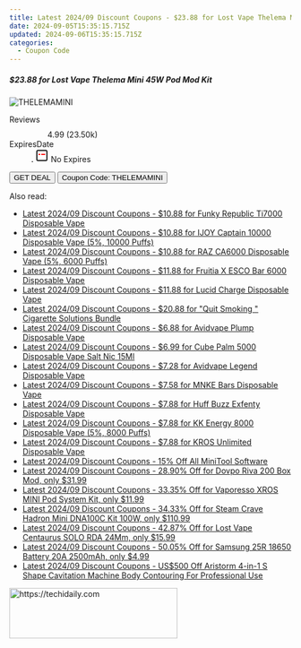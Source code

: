 ```yaml
---
title: Latest 2024/09 Discount Coupons - $23.88 for Lost Vape Thelema Mini 45W Pod Mod Kit
date: 2024-09-05T15:35:15.715Z
updated: 2024-09-06T15:35:15.715Z
categories:
  - Coupon Code
---
```



<div class="max-w-4xl mx-auto grid grid-cols-1 lg:max-w-5xl lg:gap-x-20 lg:grid-cols-2">
  <div class="relative p-3 col-start-1 row-start-1 flex flex-col-reverse rounded-lg bg-gradient-to-t from-black/75 via-black/0 sm:bg-none sm:row-start-2 sm:p-0 lg:row-start-1">
    <h5 class="mt-1 text-lg font-semibold text-white sm:text-slate-900 md:text-2xl dark:sm:text-white">$23.88 for Lost Vape Thelema Mini 45W Pod Mod Kit</h5>
  </div>
  
  <div class="col-start-1 col-end-3 row-start-1 grid gap-4 sm:mb-6 sm:grid-cols-4 lg:col-start-2 lg:row-span-6 lg:row-end-6 lg:mb-0 lg:gap-6">
      <img src="https://static.shareasale.com/image/59344/deal/LostVapeThelemaMini45WPodModKit.jpg" onClick="javascript:window.open(decodeURIComponent('https%3A%2F%2Fwww.shareasale.com%2Fu.cfm%3Fd%3D1094240%26m%3D59344%26u%3D4338022'), '_blank');void(0);" alt="THELEMAMINI" class="h-60 w-full rounded-lg object-cover sm:col-span-2 sm:h-52 lg:col-span-full" loading="lazy" />
    
  </div>
  <dl class="row-start-2 mt-4 flex items-center text-xs font-medium sm:row-start-3 sm:mt-1 md:mt-2.5 lg:row-start-2">
    <dt class="sr-only">Reviews</dt>
    <dd class="flex items-center text-indigo-600 dark:text-indigo-400">
      <svg width="24" height="24" fill="none" aria-hidden="true" class="mr-1 stroke-current dark:stroke-indigo-500">
        <path d="m12 5 2 5h5l-4 4 2.103 5L12 16l-5.103 3L9 14l-4-4h5l2-5Z" stroke-width="2" stroke-linecap="round" stroke-linejoin="round" />
      </svg>
      <span>4.99 <span class="font-normal text-slate-400">(23.50k)</span></span>
    </dd>
    <dt class="sr-only">ExpiresDate</dt>
    <dd class="flex items-center">
      <svg width="2" height="2" aria-hidden="true" fill="currentColor" class="mx-3 text-slate-300">
        <circle cx="1" cy="1" r="1" />
      </svg>
      <svg width="24" height="24" viewBox="0 0 24 24" fill="none" stroke="currentColor" stroke-width="2">
        <rect x="3" y="3" width="18" height="18" rx="2" fill="#fff" />
        <path d="M6 10L18 10" stroke="red" stroke-width="2" fill="none" />
        <path d="M10 6L10 18" stroke="#fff" stroke-width="2" fill="none" />
      </svg>
      No Expires    </dd>
  </dl>
  <div class="col-start-1 row-start-3 mt-4 self-center sm:col-start-2 sm:row-span-2 sm:row-start-2 sm:mt-0 lg:col-start-1 lg:row-start-3 lg:row-end-4 lg:mt-6">
    <button type="button" onClick="javascript:window.open(decodeURIComponent('https%3A%2F%2Fwww.shareasale.com%2Fu.cfm%3Fd%3D1094240%26m%3D59344%26u%3D4338022'), '_blank');void(0);" class="rounded-lg bg-red-600 px-3 py-2 text-sm font-medium leading-6 text-white">GET DEAL</button>
    <button type="button" onClick="javascript:window.open(decodeURIComponent('https%3A%2F%2Fwww.shareasale.com%2Fu.cfm%3Fd%3D1094240%26m%3D59344%26u%3D4338022'), '_blank');void(0);" class="border-dashed border-2 border-indigo-600 bg-green-100 text-sm leading-6 font-medium py-2 px-3 rounded-lg">Coupon Code: THELEMAMINI</button>
  </div>
  <p class="col-start-1 mt-4 text-sm leading-6 sm:col-span-2 lg:col-span-1 lg:row-start-4 lg:mt-6 dark:text-slate-400">
     
  </p>
</div>
<span class="atpl-alsoreadstyle">Also read:</span>
<div><ul>
<li><a href="https://coupons.techidaily.com/coupon-1083760-share-59344-sale/"><u>Latest 2024/09 Discount Coupons - $10.88 for Funky Republic Ti7000 Disposable Vape</u></a></li>
<li><a href="https://coupons.techidaily.com/coupon-1084491-share-59344-sale/"><u>Latest 2024/09 Discount Coupons - $10.88 for IJOY Captain 10000 Disposable Vape (5%, 10000 Puffs)</u></a></li>
<li><a href="https://coupons.techidaily.com/coupon-1083758-share-59344-sale/"><u>Latest 2024/09 Discount Coupons - $10.88 for RAZ CA6000 Disposable Vape (5%, 6000 Puffs)</u></a></li>
<li><a href="https://coupons.techidaily.com/coupon-1083528-share-59344-sale/"><u>Latest 2024/09 Discount Coupons - $11.88 for Fruitia X ESCO Bar 6000 Disposable Vape</u></a></li>
<li><a href="https://coupons.techidaily.com/coupon-1083761-share-59344-sale/"><u>Latest 2024/09 Discount Coupons - $11.88 for Lucid Charge Disposable Vape</u></a></li>
<li><a href="https://coupons.techidaily.com/coupon-1083762-share-59344-sale/"><u>Latest 2024/09 Discount Coupons - $20.88 for "Quit Smoking " Cigarette Solutions Bundle</u></a></li>
<li><a href="https://coupons.techidaily.com/coupon-1083526-share-59344-sale/"><u>Latest 2024/09 Discount Coupons - $6.88 for Avidvape Plump Disposable Vape</u></a></li>
<li><a href="https://coupons.techidaily.com/coupon-1083258-share-90958-sale/"><u>Latest 2024/09 Discount Coupons - $6.99 for Cube Palm 5000 Disposable Vape Salt Nic 15Ml</u></a></li>
<li><a href="https://coupons.techidaily.com/coupon-1083529-share-59344-sale/"><u>Latest 2024/09 Discount Coupons - $7.28 for Avidvape Legend Disposable Vape</u></a></li>
<li><a href="https://coupons.techidaily.com/coupon-1083527-share-59344-sale/"><u>Latest 2024/09 Discount Coupons - $7.58 for MNKE Bars Disposable Vape</u></a></li>
<li><a href="https://coupons.techidaily.com/coupon-1083530-share-59344-sale/"><u>Latest 2024/09 Discount Coupons - $7.88 for Huff Buzz Exfenty Disposable Vape</u></a></li>
<li><a href="https://coupons.techidaily.com/coupon-1083766-share-59344-sale/"><u>Latest 2024/09 Discount Coupons - $7.88 for KK Energy 8000 Disposable Vape (5%, 8000 Puffs)</u></a></li>
<li><a href="https://coupons.techidaily.com/coupon-1083757-share-59344-sale/"><u>Latest 2024/09 Discount Coupons - $7.88 for KROS Unlimited Disposable Vape</u></a></li>
<li><a href="https://coupons.techidaily.com/coupon-884641-share-115521-sale/"><u>Latest 2024/09 Discount Coupons - 15% Off All MiniTool Software</u></a></li>
<li><a href="https://coupons.techidaily.com/coupon-854798-share-90958-sale/"><u>Latest 2024/09 Discount Coupons - 28.90% Off for Dovpo Riva 200 Box Mod, only $31.99</u></a></li>
<li><a href="https://coupons.techidaily.com/coupon-823580-share-90958-sale/"><u>Latest 2024/09 Discount Coupons - 33.35% Off for Vaporesso XROS MINI Pod System Kit, only $11.99</u></a></li>
<li><a href="https://coupons.techidaily.com/coupon-875518-share-90958-sale/"><u>Latest 2024/09 Discount Coupons - 34.33% Off for Steam Crave Hadron Mini DNA100C Kit 100W, only $110.99</u></a></li>
<li><a href="https://coupons.techidaily.com/coupon-880263-share-90958-sale/"><u>Latest 2024/09 Discount Coupons - 42.87% Off for Lost Vape Centaurus SOLO RDA 24Mm, only $15.99</u></a></li>
<li><a href="https://coupons.techidaily.com/coupon-899319-share-90958-sale/"><u>Latest 2024/09 Discount Coupons - 50.05% Off for Samsung 25R 18650 Battery 20A 2500mAh, only $4.99</u></a></li>
<li><a href="https://coupons.techidaily.com/coupon-1084041-share-113233-sale/"><u>Latest 2024/09 Discount Coupons - US$500 Off Aristorm 4-in-1 S Shape Cavitation Machine Body Contouring For Professional Use</u></a></li>
</ul></div>

<ins class="adsbygoogle"
      style="display:block"
      data-ad-client="ca-pub-7571918770474297"
      data-ad-slot="8358498916"
      data-ad-format="auto"
      data-full-width-responsive="true"></ins>
<!-- affiliate ads begin -->
<a href="https://aligracehair.sjv.io/c/5597632/2115916/19272" target="_top" id="2115916">
  <img src="//a.impactradius-go.com/display-ad/19272-2115916" border="0" alt="https://techidaily.com" width="300" height="90"/>
</a>
<img height="0" width="0" src="https://aligracehair.sjv.io/i/5597632/2115916/19272" style="position:absolute;visibility:hidden;" border="0" />
<!-- affiliate ads end -->